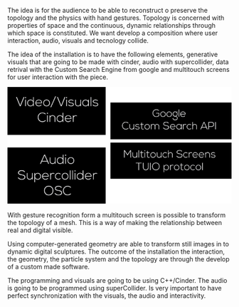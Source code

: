 The idea is for the audience to be able to reconstruct o preserve the topology and the physics with hand gestures. Topology is concerned with properties of space and the continuous, dynamic relationships through which space is constituted. We want develop a composition where user interaction, audio, visuals and tecnology collide. 

The idea of the installation is to have the following elements, generative visuals that are going to be made with cinder, audio with supercollider, data retrival with the Custom Search Engine from google and  multitouch screens for user interaction with the piece.

![flow](../project_images/info.png "info")

With gesture recognition form a multitouch screen is possible to transform the topology of a mesh. This is a way of making the relationship between real and digital visible.

Using computer-generated geometry are able to transform still images in to dynamic digital sculptures. The outcome of the installation the interaction, the geometry, the particle system and the topology are through the develop of a custom made software.

The programming and visuals are going to be using C++/Cinder. The audio is going to be programmed using superCollider. Is very important to have perfect synchronization with the visuals, the audio and interactivity.

